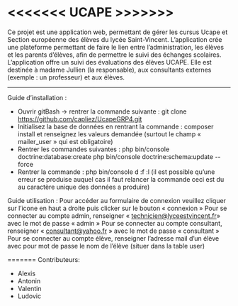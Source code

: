 <<<<<<< UCAPE >>>>>>>
========================

Ce projet est une application web, permettant de gérer les cursus Ucape et Section européenne des élèves du lycée Saint-Vincent.
L’application crée une plateforme permettant de faire le lien entre l’administration, les élèves et les parents d’élèves, afin de permettre le suivi des échanges scolaires. 
L’application offre un suivi des évaluations des élèves UCAPE. Elle est destinée à madame Jullien (la responsable), aux consultants externes (exemple : un professeur) et aux élèves.

--------------

Guide d’installation : 

-	Ouvrir gitBash -> rentrer la commande suivante : 
git clone https://github.com/capliez/UcapeGRP4.git
-	Initialisez la base de données en rentrant la commande : composer install et renseignez les valeurs demandée (surtout le champ « mailer_user » qui est obligatoire)
-	Rentrer les commandes suivantes : 
php bin/console doctrine:database:create
php bin/console doctrine:schema:update --force
-	Rentrer la commande : php bin/console d :f :l (il est possible qu’une erreur se produise auquel cas il faut relancer la commande ceci est du au caractère unique des données a produire)

Guide utilisation :
Pour accéder au formulaire de connexion veuillez cliquer sur l’icone en haut a droite puis clicker sur le bouton « connexion »
Pour se connecter au compte admin, renseigner « technicien@lyceestvincent.fr» avec le mot de passe « admin »
Pour se connecter au compte consultant, renseigner « consultant@yahoo.fr » avec le mot de passe « consultant »
Pour se connecter au compte élève, renseigner l’adresse mail d’un élève avec pour mot de passe le nom de l’élève (situer dans la table user)

=======
Contributeurs:
- Alexis
- Antonin
- Valentin
- Ludovic

